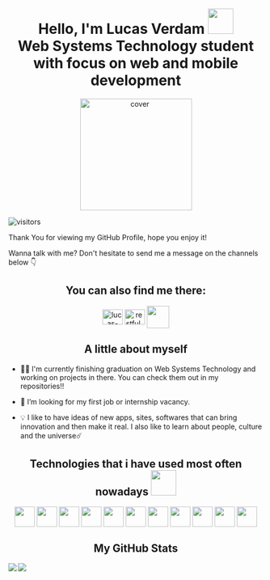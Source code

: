 <h1 align='center'> Hello, I'm Lucas Verdam <img src = "https://raw.githubusercontent.com/MartinHeinz/MartinHeinz/master/wave.gif" width = 50px> <br /> 
Web Systems Technology student with focus on web and mobile development</h1>

<div align="center">
<img width="221px" height = "221px" src="https://avatars.githubusercontent.com/u/70668314?v=4" alt="cover" />
</div>

<p align='center'>

![visitors](https://visitor-badge.glitch.me/badge?page_id=LucasVerdam.lucasverdam)

</p>

Thank You for viewing my GitHub Profile, hope you enjoy it! 

Wanna talk with me? Don't hesitate to send me a message on the channels below 👇

<h2 align="center">You can also find me there:</h2>
<p align="center">
<a href="https://linkedin.com/in/lucas-verdam-207b67230/" target="blank"><img align="center" src="https://cdn.jsdelivr.net/npm/simple-icons@3.0.1/icons/linkedin.svg" alt="lucas-verdam" height="30" width="40" /></a>
<a href="https://instagram.com/restful_cat/" target="blank"><img align="center" src="https://cdn.jsdelivr.net/npm/simple-icons@3.0.1/icons/instagram.svg" alt="restful_cat" height="30" width="40" /></a>
<a href = 'https://www.github.com/LucasVerdam'> <img width = '44px' align= 'center' src="https://camo.githubusercontent.com/18a2fa2ff29bbb86a86819ec50536c3c38bc9fc0ca6b3d17ef48eaf50ea34983/68747470733a2f2f6d65646961312e67697068792e636f6d2f6d656469612f6475334a336358797a686a3735494f6776412f67697068792e6769663f6369643d65636630356534377832673033346939707a77747a7a7364337867673277396e723934743474666c6262676f33303038267269643d67697068792e676966"/></a>
</p>

<h2 align="center">A little about myself</h2>

- 👩‍💻 I'm currently finishing graduation on Web Systems Technology and working on projects in there. You can check them out in my repositories!! 

- 🤝 I’m looking for my first job or internship vacancy.

- 💡 I like to have ideas of new apps, sites, softwares that can bring innovation and then make it real. I also like to learn about people, culture and the universe☄️




<h2 align='center'> Technologies that i have used most often nowadays <img src = "https://media2.giphy.com/media/QssGEmpkyEOhBCb7e1/giphy.gif?cid=ecf05e47a0n3gi1bfqntqmob8g9aid1oyj2wr3ds3mg700bl&rid=giphy.gif" width = 50px> </h2>
<p align = 'center'>
<img width ='40px' align='center' src ='https://raw.githubusercontent.com/rahulbanerjee26/githubAboutMeGenerator/main/icons/html.svg'>
<img width ='40px' align='center' src ='https://raw.githubusercontent.com/rahulbanerjee26/githubAboutMeGenerator/main/icons/css.svg'>
<img width ='40px' align='center' src ='https://raw.githubusercontent.com/rahulbanerjee26/githubAboutMeGenerator/main/icons/javascript.svg'>
<img width ='40px' align='center' src ='https://raw.githubusercontent.com/rahulbanerjee26/githubAboutMeGenerator/main/icons/typescript.svg'>
<img width ='40px' align='center' src ='https://raw.githubusercontent.com/rahulbanerjee26/githubAboutMeGenerator/main/icons/reactjs.svg'>
<img width ='40px' align='center' src ='https://raw.githubusercontent.com/rahulbanerjee26/githubAboutMeGenerator/main/icons/nodejs.svg'>
<img width ='40px' align='center' src ='https://raw.githubusercontent.com/rahulbanerjee26/githubAboutMeGenerator/main/icons/express.svg'>
<img width ='40px' align='center' src ='https://raw.githubusercontent.com/rahulbanerjee26/githubAboutMeGenerator/main/icons/git.svg'>
<img width ='40px' align='center' src ='https://raw.githubusercontent.com/rahulbanerjee26/githubAboutMeGenerator/main/icons/webpack.svg'>
<img width ='40px' align='center' src ='https://raw.githubusercontent.com/rahulbanerjee26/githubAboutMeGenerator/main/icons/python.svg'>
<img width ='40px' align='center' src ='https://raw.githubusercontent.com/rahulbanerjee26/githubAboutMeGenerator/main/icons/figma.svg'>

<br>
</p>

<h2 align="center"> My GitHub Stats </h2>
<a href="https://github.com/anuraghazra/github-readme-stats">
<img align="left" src="https://github-readme-stats.vercel.app/api?username=LucasVerdam&count_private=true&show_icons=true&theme=radical" />
</a>
<a href="https://github.com/anuraghazra/convoychat">
<img align="center" src="https://github-readme-stats.vercel.app/api/top-langs/?username=LucasVerdam&theme=radical" />
</a>
